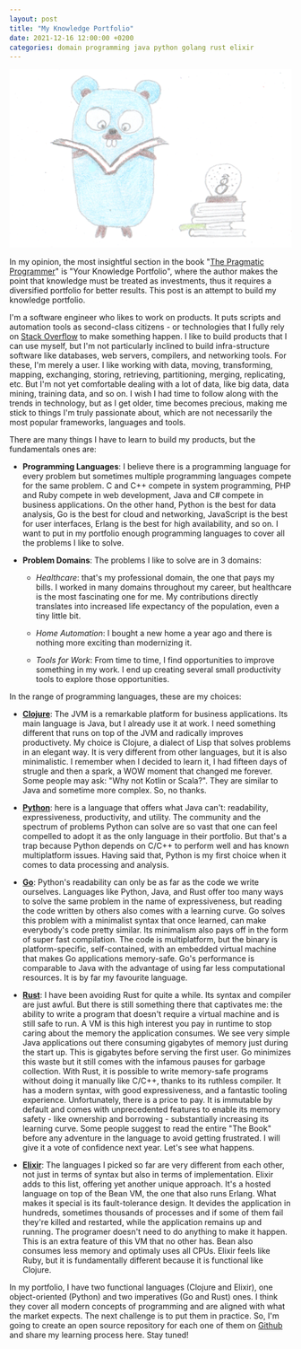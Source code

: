 ```yaml
---
layout: post
title: "My Knowledge Portfolio"
date: 2021-12-16 12:00:00 +0200
categories: domain programming java python golang rust elixir
---
```


![Gopher reading](/images/posts/gopher-reading.png)

In my opinion, the most insightful section in the book "[The Pragmatic Programmer](https://pragprog.com/titles/tpp20/the-pragmatic-programmer-20th-anniversary-edition/)" is "Your Knowledge Portfolio", where the author makes the point that knowledge must be treated as investments, thus it requires a diversified portfolio for better results. This post is an attempt to build my knowledge portfolio.

<!-- more -->

I'm a software engineer who likes to work on products. It puts scripts and automation tools as second-class citizens - or technologies that I fully rely on [Stack Overflow](https://stackoverflow.com) to make something happen. I like to build products that I can use myself, but I'm not particularly inclined to build infra-structure software like databases, web servers, compilers, and networking tools. For these, I'm merely a user. I like working with data, moving, transforming, mapping, exchanging, storing, retrieving, partitioning, merging, replicating, etc. But I'm not yet comfortable dealing with a lot of data, like big data, data mining, training data, and so on. I wish I had time to follow along with the trends in technology, but as I get older, time becomes precious, making me stick to things I'm truly passionate about, which are not necessarily the most popular frameworks, languages and tools.

There are many things I have to learn to build my products, but the fundamentals ones are:

- **Programming Languages**: I believe there is a programming language for every problem but sometimes multiple programming languages compete for the same problem. C and C++ compete in system programming, PHP and Ruby compete in web development, Java and C# compete in business applications. On the other hand, Python is the best for data analysis, Go is the best for cloud and networking, JavaScript is the best for user interfaces, Erlang is the best for high availability, and so on. I want to put in my portfolio enough programming languages to cover all the problems I like to solve.

- **Problem Domains**: The problems I like to solve are in 3 domains:

  - _Healthcare_: that's my professional domain, the one that pays my bills. I worked in many domains throughout my career, but healthcare is the most fascinating one for me. My contributions directly translates into increased life expectancy of the population, even a tiny little bit. 

  - _Home Automation_: I bought a new home a year ago and there is nothing more exciting than modernizing it.

  - _Tools for Work_: From time to time, I find opportunities to improve something in my work. I end up creating several small productivity tools to explore those opportunities.

In the range of programming languages, these are my choices:

- **[Clojure](https://clojure.org)**: The JVM is a remarkable platform for business applications. Its main language is Java, but I already use it at work. I need something different that runs on top of the JVM and radically improves productivety. My choice is Clojure, a dialect of Lisp that solves problems in an elegant way. It is very different from other languages, but it is also minimalistic. I remember when I decided to learn it, I had fifteen days of strugle and then a spark, a WOW moment that changed me forever. Some people may ask: "Why not Kotlin or Scala?". They are similar to Java and sometime more complex. So, no thanks.

- **[Python](https://www.python.org)**: here is a language that offers what Java can't: readability, expressiveness, productivity, and utility. The community and the spectrum of problems Python can solve are so vast that one can feel compelled to adopt it as the only language in their portfolio. But that's a trap because Python depends on C/C++ to perform well and has known multiplatform issues. Having said that, Python is my first choice when it comes to data processing and analysis.

- **[Go](https://go.dev)**: Python's readability can only be as far as the code we write ourselves. Languages like Python, Java, and Rust offer too many ways to solve the same problem in the name of expressiveness, but reading the code written by others also comes with a learning curve. Go solves this problem with a minimalist syntax that once learned, can make everybody's code pretty similar. Its minimalism also pays off in the form of super fast compilation. The code is multiplatform, but the binary is platform-specific, self-contained, with an embedded virtual machine that makes Go applications memory-safe. Go's performance is comparable to Java with the advantage of using far less computational resources. It is by far my favourite language.

- **[Rust](https://www.rust-lang.org)**: I have been avoiding Rust for quite a while. Its syntax and compiler are just awful. But there is still something there that captivates me: the ability to write a program that doesn't require a virtual machine and is still safe to run. A VM is this high interest you pay in runtime to stop caring about the memory the application consumes. We see very simple Java applications out there consuming gigabytes of memory just during the start up. This is gigabytes before serving the first user. Go minimizes this waste but it still comes with the infamous pauses for garbage collection. With Rust, it is possible to write memory-safe programs without doing it manually like C/C++, thanks to its ruthless compiler. It has a modern syntax, with good expressiveness, and a fantastic tooling experience. Unfortunately, there is a price to pay. It is immutable by default and comes with unprecedented features to enable its memory safety - like ownership and borrowing - substantially increasing its learning curve. Some people suggest to read the entire "The Book" before any adventure in the language to avoid getting frustrated. I will give it a vote of confidence next year. Let's see what happens.

- **[Elixir](https://elixir-lang.org)**: The languages I picked so far are very different from each other, not just in terms of syntax but also in terms of implementation. Elixir adds to this list, offering yet another unique approach. It's a hosted language on top of the Bean VM, the one that also runs Erlang. What makes it special is its fault-tolerance design. It devides the application in hundreds, sometimes thousands of processes and if some of them fail they're killed and restarted, while the application remains up and running. The programer doesn't need to do anything to make it happen. This is an extra feature of this VM that no other has. Bean also consumes less memory and optimaly uses all CPUs. Elixir feels like Ruby, but it is fundamentally different because it is functional like Clojure.

In my portfolio, I have two functional languages (Clojure and Elixir), one object-oriented (Python) and two imperatives (Go and Rust) ones. I think they cover all modern concepts of programming and are aligned with what the market expects. The next challenge is to put them in practice. So, I'm going to create an open source repository for each one of them on [Github](https://github.com/htmfilho) and share my learning process here. Stay tuned!